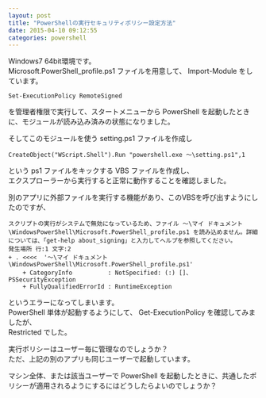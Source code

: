 ```yaml
---
layout: post
title: "PowerShellの実行セキュリティポリシー設定方法"
date: 2015-04-10 09:12:55
categories: powershell
---
```

<p>Windows7 64bit環境です。<br>
Microsoft.PowerShell_profile.ps1 ファイルを用意して、 Import-Module をしています。</p>

<pre><code>Set-ExecutionPolicy RemoteSigned
</code></pre>

<p>を管理者権限で実行して、スタートメニューから PowerShell を起動したときに、モジュールが読み込み済みの状態になりました。</p>

<p>そしてこのモジュールを使う setting.ps1 ファイルを作成し</p>

<pre><code>CreateObject("WScript.Shell").Run "powershell.exe ～\setting.ps1",1
</code></pre>

<p>という ps1 ファイルをキックする VBS ファイルを作成し、<br>
エクスプローラーから実行すると正常に動作することを確認しました。</p>

<p>別のアプリに外部ファイルを実行する機能があり、このVBSを呼び出すようにしたのですが、</p>

<pre><code>スクリプトの実行がシステムで無効になっているため、ファイル ～\マイ ドキュメント\WindowsPowerShell\Microsoft.PowerShell_profile.ps1 を読み込めません。詳細については、「get-help about_signing」と入力してヘルプを参照してください。
発生場所 行:1 文字:2
+ . &lt;&lt;&lt;&lt;  '～\マイ ドキュメント\WindowsPowerShell\Microsoft.PowerShell_profile.ps1'
    + CategoryInfo          : NotSpecified: (:) []、PSSecurityException
    + FullyQualifiedErrorId : RuntimeException
</code></pre>

<p>というエラーになってしまいます。<br>
PowerShell 単体が起動するようにして、 Get-ExecutionPolicy を確認してみましたが、<br>
Restricted でした。</p>

<p>実行ポリシーはユーザー毎に管理なのでしょうか？<br>
ただ、上記の別のアプリも同じユーザーで起動しています。</p>

<p>マシン全体、または該当ユーザーで PowerShell を起動したときに、共通したポリシーが適用されるようにするにはどうしたらよいのでしょうか？</p>
